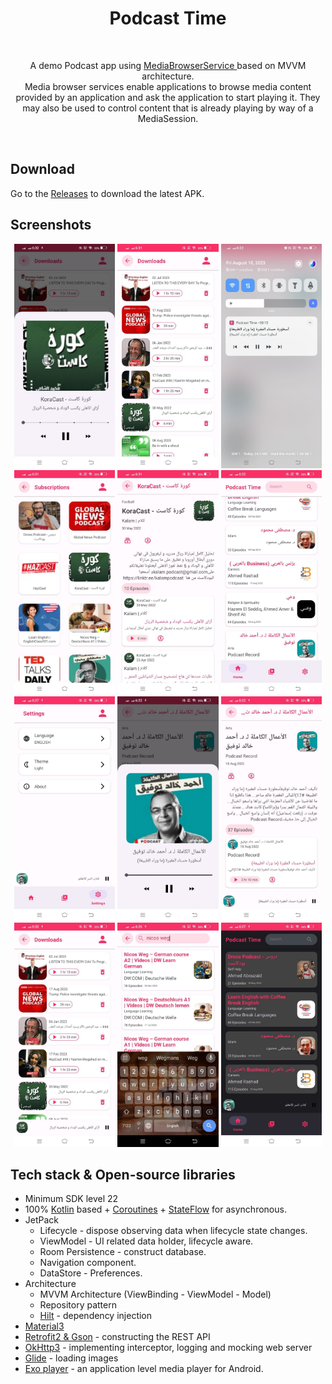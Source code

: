 <h1 align="center">Podcast Time</h1></br>
<p align="center">  
A demo Podcast app using <a href="https://developer.android.com/reference/android/service/media/MediaBrowserService" target="_blank"> MediaBrowserService </a> based on MVVM architecture.<br>
Media browser services enable applications to browse media content provided by an application and ask the application to start playing it. They may also be used to control content that is already playing by way of a MediaSession.
</p>
</br>

## Download
Go to the [Releases](https://github.com/shamardn/Podcast-Time/releases) to download the latest APK.

## Screenshots
<p align="center">
<img src="/preview/preview001.jpg" width="32%"/>
<img src="/preview/preview002.jpg" width="32%"/>
<img src="/preview/preview003.jpg" width="32%"/>
<img src="/preview/preview004.jpg" width="32%"/>
<img src="/preview/preview005.jpg" width="32%"/>
<img src="/preview/preview006.jpg" width="32%"/>
<img src="/preview/preview007.jpg" width="32%"/>
<img src="/preview/preview008.jpg" width="32%"/>
<img src="/preview/preview009.jpg" width="32%"/>
<img src="/preview/preview010.jpg" width="32%"/>
<img src="/preview/preview011.jpg" width="32%"/>
<img src="/preview/preview012.jpg" width="32%"/>
</p>

## Tech stack & Open-source libraries
- Minimum SDK level 22
- 100% [Kotlin](https://kotlinlang.org/) based + [Coroutines](https://github.com/Kotlin/kotlinx.coroutines) + [StateFlow](https://kotlin.github.io/kotlinx.coroutines/kotlinx-coroutines-core/kotlinx.coroutines.flow/-state-flow/) for asynchronous.
- JetPack
  - Lifecycle - dispose observing data when lifecycle state changes.
  - ViewModel - UI related data holder, lifecycle aware.
  - Room Persistence - construct database.
  - Navigation component.
  - DataStore - Preferences.
- Architecture
  - MVVM Architecture (ViewBinding - ViewModel - Model)
  - Repository pattern
  - [Hilt](https://developer.android.com/training/dependency-injection/hilt-android) - dependency injection
- [Material3](https://m3.material.io/)
- [Retrofit2 & Gson](https://github.com/square/retrofit) - constructing the REST API
- [OkHttp3](https://github.com/square/okhttp) - implementing interceptor, logging and mocking web server
- [Glide](https://github.com/bumptech/glide) - loading images
- [Exo player](https://github.com/google/ExoPlayer) - an application level media player for Android.
